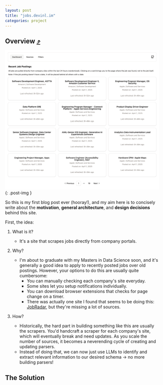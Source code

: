 ```yaml
---
layout: post
title: "jobs.devinl.im"
categories: project
---
```


## Overview [⤴](https://jobs.devinl.im)

![](/public/images/jobs-dashboard.png){: .post-img }

So this is my first blog post ever (hooray!), and my aim here is to concisely 
write about the **motivation**, **general architecture**, and **design decisions** 
behind this site.

First, the idea:

1. What is it? 
    - It's a site that scrapes jobs directly from company portals.

2. Why?
    - I'm about to graduate with my Masters in Data Science soon, 
    and it's generally a good idea to apply to recently posted jobs over old postings.
    However, your options to do this are usually quite cumbersome:
        - You can manually checking each company's site everyday.
        - Some sites let you setup notifications individually.
        - You can download browser extensions that checks for page change on a timer.
        - There was actually one site I found that seems to be doing this: 
        [JobRadar](https://www.jobradar.live/), but they're missing a lot of sources.

3. How? 
    - Historically, the hard part in building something like this are usually the scrapers. 
    You'd handcraft a scraper for each company's site, which will eventually break and need updates. 
    As you scale the number of sources, it becomes a neverending cycle of creating and updating parsers.
    - Instead of doing that, we can now just use LLMs to identify and 
    extract relevant information to our desired schema -> no more building parsers!

## The Solution

